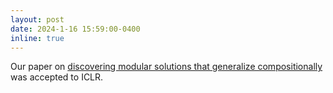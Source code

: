 ```yaml
---
layout: post
date: 2024-1-16 15:59:00-0400
inline: true
---
```


Our paper on <a href='https://arxiv.org/abs/2312.15001'>discovering modular solutions that generalize compositionally</a> was accepted to ICLR.